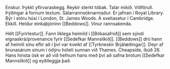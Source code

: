 Enskur.
Þykkt yfirvaraskegg. 
Reykir sterkt tóbak.
Talar mikið. Víðförull.
Þýðingar á fornum textum. Sálarrannsóknarmaður. Er jafnan í Royal Library.
Býr í stóru húsi í London, St. James Woods.
Á sveitasetur í Cambridge.
Ekkill. Heldur einkaþjóninn [[Beddows]].
Vinur rannsakenda.

Hélt [[Fyrirlestur]].
Fann líklega heimild í [[Bókasafnið]] sem sýndi eignaskrá/provenance fyrir [[Sedefkar Mannslíkið]].
[[Beddows]] dró hann af heimili sínu eftir að í því var kveikt af [[Tyrkneskir Brjálæðingar]].
Deyr af brunasárum sínum í ódýru hóteli sunnan við Thames. Cheapside, íbúð 26.
Hans hinsta ósk er að við hefnum hans með því að safna brotum [[Sedefkar Mannslíkið]] og eyðileggja það.